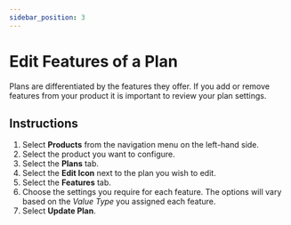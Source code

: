 ```yaml
---
sidebar_position: 3
---
```


# Edit Features of a Plan

Plans are differentiated by the features they offer. If you add or remove
features from your product it is important to review your plan settings.

## Instructions

1. Select **Products** from the navigation menu on the left-hand side.
2. Select the product you want to configure.
3. Select the **Plans** tab.
4. Select the **Edit Icon** next to the plan you wish to edit.
5. Select the **Features** tab.
6. Choose the settings you require for each feature. The options will vary based
   on the _Value Type_ you assigned each feature.
7. Select **Update Plan**.
